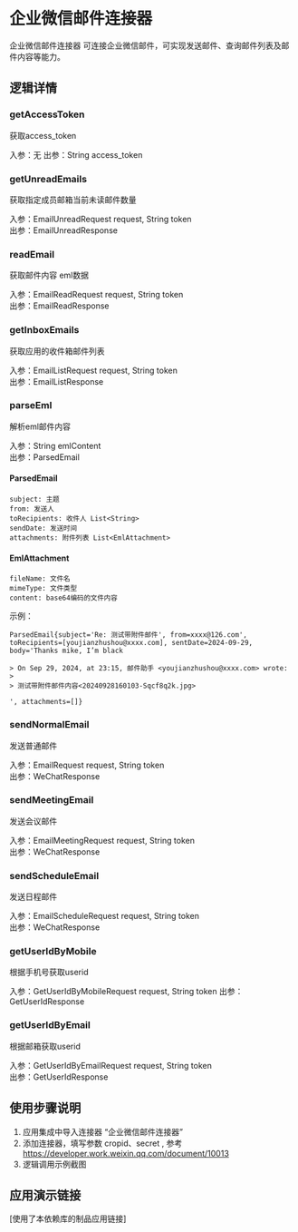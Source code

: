 # 企业微信邮件连接器
企业微信邮件连接器 可连接企业微信邮件，可实现发送邮件、查询邮件列表及邮件内容等能力。

## 逻辑详情

### getAccessToken

获取access_token  

入参：无
出参：String access_token

### getUnreadEmails

获取指定成员邮箱当前未读邮件数量

入参：EmailUnreadRequest request, String token  
出参：EmailUnreadResponse

### readEmail

获取邮件内容 eml数据

入参：EmailReadRequest request, String token  
出参：EmailReadResponse

### getInboxEmails

获取应用的收件箱邮件列表

入参：EmailListRequest request, String token  
出参：EmailListResponse

### parseEml

解析eml邮件内容

入参：String emlContent  
出参：ParsedEmail

#### ParsedEmail
```
subject: 主题
from: 发送人
toRecipients: 收件人 List<String>
sendDate: 发送时间
attachments: 附件列表 List<EmlAttachment>
```

#### EmlAttachment
```
fileName: 文件名
mimeType: 文件类型
content: base64编码的文件内容
```

示例：

```
ParsedEmail{subject='Re: 测试带附件邮件', from=xxxx@126.com', toRecipients=[youjianzhushou@xxxx.com], sentDate=2024-09-29, body='Thanks mike, I’m black

> On Sep 29, 2024, at 23:15, 邮件助手 <youjianzhushou@xxxx.com> wrote:
> 
> 测试带附件邮件内容<20240928160103-Sqcf8q2k.jpg>

', attachments=[]}

```

### sendNormalEmail

发送普通邮件

入参：EmailRequest request, String token  
出参：WeChatResponse

### sendMeetingEmail

发送会议邮件

入参：EmailMeetingRequest request, String token  
出参：WeChatResponse

### sendScheduleEmail

发送日程邮件

入参：EmailScheduleRequest request, String token  
出参：WeChatResponse


### getUserIdByMobile

根据手机号获取userid

入参：GetUserIdByMobileRequest request, String token 
出参：GetUserIdResponse

### getUserIdByEmail

根据邮箱获取userid

入参：GetUserIdByEmailRequest request, String token  
出参：GetUserIdResponse


## 使用步骤说明

1.  应用集成中导入连接器 “企业微信邮件连接器”
2.  添加连接器，填写参数 cropid、secret , 参考 https://developer.work.weixin.qq.com/document/10013
3.  逻辑调用示例截图



## 应用演示链接

[使用了本依赖库的制品应用链接]
